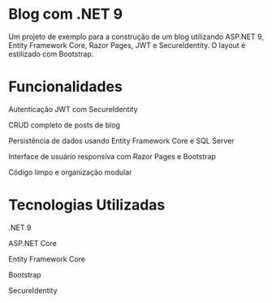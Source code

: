 # Blog com .NET 9
Um projeto de exemplo para a construção de um blog utilizando ASP.NET 9, Entity Framework Core, Razor Pages, JWT e SecureIdentity. O layout é estilizado com Bootstrap.

# Funcionalidades
Autenticação JWT com SecureIdentity

CRUD completo de posts de blog

Persistência de dados usando Entity Framework Core e SQL Server

Interface de usuário responsiva com Razor Pages e Bootstrap

Código limpo e organização modular

# Tecnologias Utilizadas
.NET 9

ASP.NET Core

Entity Framework Core

Bootstrap

SecureIdentity
